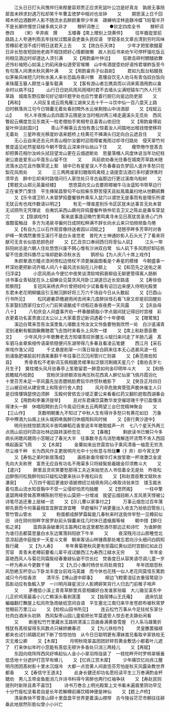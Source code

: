 <!-- { "loadSidebar": true } -->
　　江头日日打头风憔悴归来邴曼容郑贾正应求死鼠叶公岂是好真龙　孰居无事陪犀首未辨求封遇万松却笑千年曹孟徳梦中相对也龙钟
　　又
　　期思溪上日千回樟木桥边酒数杯人影不随流水去醉颜重带少年来　疎蝉响涩林逾静冷蝶飞轻菊半开不是长卿终慢世只縁多病又非才
　　稼轩词巻三
　　●钦定四库全书
　　稼轩词巻四
　　（宋）辛弃疾　撰
　　玉楼春【席上赠别上饶黄倅】
　　往年巃嵸堂前路路上人夸通判雨去年拄杖过瓢泉县吏垂头民叹语　学窥圣处文章古清到穷时风味苦樽前老泪不成行明日送君天上去
　　又【效白乐天体】
　　少年才把笙歌醆夏日非长愁夜短因他老病不相饶把好心情都做懒　故人别后书来劝乍可停杯强吃饭云何相见酒边时却道达人须引满
　　又【用韵畣叶仲洽】
　　狂歌击碎村醪醆欲舞还怜衫袖短心如溪上钓矶闲身似道旁官堠懒　山中有酒提壶劝好语怜君堪鲊饭至今有句落人间渭水秋风黄叶满
　　又【用韵畣呉子似县尉】
　　君如九酝台粘醆我似茅柴风味短几时秋水美人来长恐扁舟乘兴懒　髙懐自饮无人劝马有青刍奴白饭向来珠履玉簮人颇觉斗量车载满
　　又【客有游山者忘携具而以词来索酒用韵以畣余时以病不往】
　　山行日日妨风雨风雨晴时君不去墙头尘满短辕车门外人行芳草路　城南东野应聫句好记琅玕题字处也应竹里着行厨巳向瓮边防吏部
　　又【再和】
　　人间反复成云雨鳬雁江湖来又去十千一斗饮中仙一百八盘天上路　旧时枫落呉江句今日锦囊无着处看封闗外水云侯剩按山中诗酒部
　　又【戏赋云山】
　　何人半夜推山去四面浮云猜是汝当时相对两三峰走遍溪头无觅处　西风瞥起云横度忽见东南天一柱老僧拍手笑相夸且喜青山依旧住
　　又【用韵畣傅岩叟叶仲洽赵国兴】
　　青山不解乘云去怕有愚公惊着汝人间踏地出租钱借使移将无着处　三星昨夜光移度妙语来题桥上柱黄花不挿满头归定向白云遮且住
　　又
　　无心云自来还去元共青山相尔汝霎时迎雨障崔嵬雨过却寻归路处　侵天翠竹何曽度遥见屹然星砥柱今朝不管乱云深来伴仙翁山下住
　　又
　　痩笻倦作登髙去却把黄花相尔汝岭头拭目望龙山更在云烟遮断处　思量落帽人风度休说当年功纪柱谢公直是爱东山毕竟东山留不住
　　又
　　风前欲劝春光住春在城南芳草路未随流落水边花且作飘零泥上絮　镜中已有星星误人不负春春自负梦回人逺许多愁只在梨花风雨处
　　又
　　三三两两谁家妇聴取鸣禽枝上语提壶沽酒已多时婆饼焦时须早去　醉中忘却来时路借问行人家住处只寻古庙那边行更过溪南乌桕树
　　又【寄题文山郑元英巢经楼】
　　悠悠莫向文山去要把襟裾牛马汝遥知书带草边行正在雀罗门里住　平生挿架昌黎句不似拾柴东野苦侵天且拟鳯凰巢扫地从他鸜鹆舞
　　又【乐令谓卫玠人未甞梦捣虀餐铁杵乘车入鼠穴以谓世无是事而有是理乐所谓无犹云有也戏作数语以明之】
　　有无一理谁差别乐令区区犹未达事言无处未甞无试把所无凭理说　伯夷饥采西山蕨何异捣虀餐杵铁仲尼去卫又之陈此是乗车穿鼠宂
　　又【隠湖戏作】
　　客来底事逢迎晩竹里鸣禽寻未见日髙犹苦圣贤心门外谁酣蛮触战　多方为渇泉寻徧何日成阴松种满不辞长向水云来只怕频频鱼鸟倦
　　又【有自九江以石作观音像持送者因以词赋之】
　　琵琶亭畔多芳草时对香炉峰一笑偶然重傍玉溪行不是白头谁觉老　普陀大士神通妙影入石头光了了看来将献可无言长似慈悲颜色好
　　又【乙丑京口奉祠西归将至仙人矶】
　　江头一带斜阳树总是六朝人住处悠悠兴废不闗心惟有沙洲双白鹭　仙人矶下多风雨好卸征帆留不住直须抖擞尽尘埃却趂新凉秋水去
　　鹊桥仙【为人庆八十席上戏作】
　　朱颜晕酒方瞳点漆闲傍松边倚杖不须更展画图看是个寿星的模様　今朝盛事一杯深劝更把新词齐唱人间八十最风流长贴在儿孙额上
　　又【和范先之送佑之弟归浮梁】
　　小窓风雨从今便忆中夜笑谈清软啼鸦衰柳自无聊更管得离人肠断　诗书事业青毡犹在头上貂蝉会见莫贪风月卧江湖道日近长安路逺
　　又【寿徐伯熙察院】
　　豸冠风采绣衣声价曾把经纶少试看看有诏日边来便入侍明光殿里　东君未老花明柳媚且引玉觥沉醉好将三万六千场自今日从头数起
　　又【巳酉山行书所见】
　　松冈避暑茆檐避雨闲去闲来几度醉扶怪石看飞泉又却是前回醒处　东家娶妇西家归女灯火门前笑语酿成千顷稻花香夜夜费一天风露
　　又【庆岳母八十】
　　八旬庆会人间盛事齐劝一杯春酿臙脂小字点眉间犹记得旧时宫様　彩衣更着功名富贵直过太公以上大家着意记新词遇着个十年便唱
　　又【赠鹭鸶】
　　溪边白鹭来吾告汝溪里鱼儿堪数主怜汝汝又怜鱼要物我欣然一处　白沙逺浦青泥别渚剰有鰕跳鳅舞聴君飞去饱时来看头上风吹一缕
　　又【席上和赵晋臣敷文】
　　少年风月少年歌舞老去方知堪羡叹折腰五斗赋归来问走了羊肠几遍　髙车驷马金章紫绶传语渠侬穏便问东湖带得几多春且看凌云笔健
　　西江月【采石岸戏作渔父词】
　　千丈悬崖削翠一川落日镕金白鸥来往本无心选甚风波一任　别浦鱼肥堪脍前村酒美重斟千年往事已沉沉闲管兴亡则甚
　　又【寿范南伯知县】
　　秀骨青松不老新词玉佩相磨灵槎凖拟泛银河剩摘天星几个【南伯去岁七月生子】　奠枕楼头风月驻春亭上笙歌留君一醉意如何金印明年斗大
　　又【和杨民瞻赋丹桂韵】
　　宫粉厌涂娇额浓妆再压秋花西真人醉忆仙家飞佩丹霞羽化　十里芬芳未足一亭风露先加杏腮桃脸费铅华终惯秋蟾影下
　　又【癸丑正月四日三山被召经从建安席上和陈安行舍人韵】
　　风月亭危致爽管弦声脆休催主人只是旧情懐锦瑟傍边须醉　玉殿何曾侬去沙堤正要公来看看红药又翻阶趂取西湖春会
　　又【用韵和李兼济提举】
　　且对东君痛饮莫教华发空催琼瑰千字已盈懐消得津头一醉　休唱阳闗别去只今鳯诏归来五云两两望三台巳觉精神聚会
　　又【三山作】
　　贪数明朝重九不知过了中秋人生有得许多愁只有黄花如旧　万象亭中殢酒九仙阁上扶头城鸦唤我醉归休细雨斜风时候
　　又【夜行黄沙道中】
　　明月别枝惊鹊清风半夜鸣蝉稻花香里说丰年聴取蛙声一片　七八个星天外两三点雨山前旧时茆店社林边路转溪桥忽见
　　又【春晚】
　　剩欲读书已懒只今多病长闲聴风聴雨小窓眠过了春光大半　往事数寻去鸟消愁难解连环流莺不肯入西园唤起画梁飞燕
　　又【木犀】
　　金粟如来出世蘂宫仙子乘风清香一袖意无穷洗尽尘缘千种　长为西风作主更居明月光中十分秋意与玲珑■〈扌弃〉却今宵无梦
　　又【寿佑之弟时新居落成】
　　画栋新垂帘幙华灯未放笙歌一杯潋灔泛金波先向大夫称贺　富贵无应自有功名不用渠多只将緑鬓抵羲娥金印须教斗大
　　又【遣兴】
　　醉里且贪欢笑要愁那得工夫近来始觉古人书信着全无是处　昨夜松边醉倒问松我醉何如只疑松动要来扶以手推松曰去
　　又【和赵晋臣敷文赋秋水瀑泉】
　　八万四千偈后更谁妙语披襟纫兰结佩有同心唤取诗翁来饮　镂玉裁氷着句髙山流水知音胸中不受一尘侵却怕灵均独醒
　　又【悠然阁】
　　一柱中擎逺碧两峰旁耸髙寒横陈削尽短长山莫把一分增减　我望云烟目断人言风景天悭被公诗笔尽追还重上层梯一览
　　又【示儿曹以家事付之】
　　万事云烟忽过百年蒲柳先衰而今何事最相宜宜醉宜游宜睡　早趂催科了纳更量出入收支乃翁依旧管些儿管竹管山管水
　　又
　　粉面都成醉梦霜髯能几春秋来时送我伴牢愁一见樽前似旧　诗在阴何侧畔字居罗赵前头锦囊来往几时休巳遣蛾眉等候
　　朝中措【醉归佑之弟】
　　篮舆袅袅破重冈玉笛两红妆这里都愁酒尽那边正和诗忙　为谁醉倒为谁归去都莫思量白水东边篱落斜阳欲下牛羊
　　又
　　夜深残月过山房睡觉北窓凉起遶中庭独步一天星斗文章　朝来客话山林锺鼎那处难忘君向沙头细问白鸥知我行藏
　　又【为人寿】
　　年年黄菊艳秋风更有拒霜红黄似旧时宫额红如此日芳容　青青未老樽前要看儿辈平戎试酿西江为寿西江緑水无穷
　　又
　　年年金蘂艳西风人与菊花同霜鬓经春重緑仙姿不饮长红　焚香度日从容笑语尽调儿童一岁一杯为寿从今更数千锺
　　又【九日小集时杨世长将赴南宫】
　　年年团扇怨秋风愁絶玉杯空山下卧龙丰度台前戏马英雄　而今休也花残一似人老花同莫怪东篱韵减只今丹桂香浓
　　清平乐【博山道中即事】
　　柳边飞鞚雾湿征衣重宿鹭窥沙孤影动应有鱼鰕入梦　一川明月疎星浣沙人影娉婷笑背行人归去门前稚子啼声
　　又
　　茅檐低小溪上青青草醉里呉音相媚好白发谁家翁媪　大儿锄豆溪东中儿正织鸡笼最喜小儿亡赖溪头看剥莲蓬
　　又【独宿博山王氏庵】
　　遶床饥鼠蝙蝠翻灯舞屋上松风吹急雨破纸窓间自语　平生塞北江南归来华发苍颜布被秋宵梦觉眼前万里江山
　　又【检校山园书所见】
　　连云松竹万事从今足拄杖东家分社肉白酒床头初熟　西风梨枣山园儿童偷把长竿莫遣旁人惊去老夫静处闲看
　　又
　　断崖松竹竹里藏氷玉路转清溪三百曲香满黄昏雪屋　行人系马疎篱折残犹有髙枝留得东风数点只縁娇嫩春迟
　　又【为儿铁柱作】
　　灵皇醮罢福禄都来也试引鹓鶵花树下断了惊惊怕怕　从今日日聪明更有潭妹嵩兄看取辛家铁柱无灾无难公卿
　　又【木犀】
　　月明秋晓翠盖团团好碎剪黄金敷恁小都着叶儿遮了　打来休似年时小窓能有髙低无顿许多香处只消三两枝儿
　　又【再赋】
　　东园向晓阵阵西风好唤起仙人金小小翠羽玲珑装了　一枝枕畔开时罗帏翠幙垂低恁地十分遮护打窓早有蜂儿
　　又【忆呉江赏木犀】
　　少年痛饮忆向呉江醒明月团团髙树影十里水沉烟冷　大都一点宫黄人间直恁芬芳怕是秋天风露染教世界都香
　　又【寿信守王道夫】
　　此身长健还却功名愿枉读平生三万巻满酌金杯聴劝　男儿玉带金鱼能消几许诗书料得今宵醉也两行红袖争扶
　　又【寿赵民则提刑时新除且素不喜饮】
　　诗书万巻合上明光殿案上文书看未遍眉里阴功早见　十分竹瘦松坚看君自是长年若解樽前痛饮精神便是神仙
　　又【题上卢桥】
　　清泉犇快不管青山碍十里盘盘平世界更着溪山襟带　古今陵谷茫茫市朝往往耕桑此地居然形胜似曾小小兴亡
